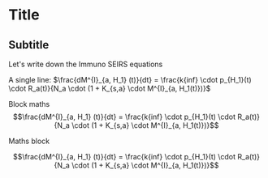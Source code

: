 # Title
## Subtitle
Let's write down the Immuno SEIRS equations

A single line:
$\frac{dM^{I}_{a, H_1} (t)}{dt} = \frac{k{inf} \cdot p_{H_1}(t) \cdot R_a(t)}{N_a \cdot (1 + K_{s,a} \cdot M^{I}_{a, H_1(t)})}$

Block maths
$$\frac{dM^{I}_{a, H_1} (t)}{dt} = \frac{k{inf} \cdot p_{H_1}(t) \cdot R_a(t)}{N_a \cdot (1 + K_{s,a} \cdot M^{I}_{a, H_1(t)})}$$

Maths block
```math
\frac{dM^{I}_{a, H_1} (t)}{dt} = \frac{k{inf} \cdot p_{H_1}(t) \cdot R_a(t)}{N_a \cdot (1 + K_{s,a} \cdot M^{I}_{a, H_1(t)})}
```